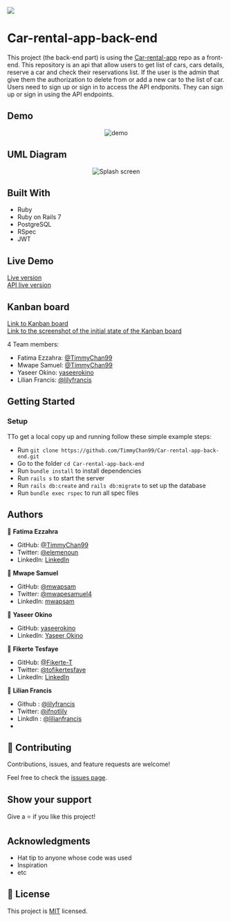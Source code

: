 ![](https://img.shields.io/badge/Microverse-blueviolet)

# Car-rental-app-back-end
  This project (the back-end part) is using the [Car-rental-app](https://github.com/Mwapsam/Car-rental-app) repo as a front-end.
  This repository is an api that allow users to get list of cars, cars details, reserve a car and check their reservations list. If the user is the admin that give them the authorization to delete from or add a new car to the list of car. 
  Users need to sign up or sign in to access the API endponits. They can sign up or sign in using the API endpoints.
  
## Demo 

<p align="center">
  <img src="https://user-images.githubusercontent.com/92228303/182453423-261e7186-f92e-4498-8999-d5b448edc44a.gif" alt="demo" />
</p>

## UML Diagram

<p align="center">
  <img src="https://user-images.githubusercontent.com/92228303/173352568-22c67faa-d475-4a90-9d28-a39926b85420.svg" alt="Splash screen" />
</p>

## Built With

- Ruby
- Ruby on Rails 7
- PostgreSQL
- RSpec
- JWT

## Live Demo

[Live version](https://car-renta.herokuapp.com/)
<br>
[API live version](https://car-rental-app-api.herokuapp.com/api/v1/cars)

## Kanban board

[Link to Kanban board](https://github.com/TimmyChan99/Car-rental-app-back-end/projects/1)
<br>
[Link to the screenshot of the initial state of the Kanban board](https://github.com/TimmyChan99/Car-rental-app-back-end/issues/12)

4 Team members:
- Fatima Ezzahra: [@TimmyChan99](https://github.com/TimmyChan99)
- Mwape Samuel: [@TimmyChan99](https://github.com/TimmyChan99)
- Yaseer Okino: [yaseerokino](https://github.com/yaseerokino)
- Lilian Francis: [@lilyfrancis](https://github.com/lilyfrancis)

## Getting Started

### **Setup**
TTo get a local copy up and running follow these simple example steps:

- Run `git clone https://github.com/TimmyChan99/Car-rental-app-back-end.git`
- Go to the folder `cd Car-rental-app-back-end`
- Run `bundle install` to install dependencies
- Run `rails s` to start the server
- Run `rails db:create` and `rails db:migrate` to set up the database
- Run `bundle exec rspec` to run  all spec files 

## Authors

👤 **Fatima Ezzahra**

- GitHub: [@TimmyChan99](https://github.com/TimmyChan99)
- Twitter: [@elemenoun](https://twitter.com/elemenoun)
- LinkedIn: [LinkedIn](https://www.linkedin.com/in/fatima-ezzahra-elemenoun-020841225/)

👤 **Mwape Samuel**

- GitHub: [@mwapsam](https://github.com/Mwapsam)
- Twitter: [@mwapesamuel4](https://twitter.com/mwapesamuel4)
- LinkedIn: [mwapsam](https://www.linkedin.com/in/mwapsam/)


👤 **Yaseer Okino**

- GitHub: [yaseerokino](https://github.com/yaseerokino)
- LinkedIn: [Yaseer Okino](https://linkedin.com/in/yaseerokino)


👤 **Fikerte Tesfaye** 

- GitHub: [@Fikerte-T](https://github.com/Fikerte-T)
- Twitter: [@tofikertesfaye](https://twitter.com/tofikertesfaye)
- LinkedIn: [LinkedIn](https://www.linkedin.com/in/fikerte-tesfaye-a68337216/)

👤 **Lilian Francis**

- Github : [@lilyfrancis](https://github.com/lilyfrancis)
- Twitter: [@ifnotlily](https://twitter.com/ifnotlily)
- LinkdIn : [@lilianfrancis](https://www.linkedin.com/in/lilianfrancis/)
- 

## 🤝 Contributing

Contributions, issues, and feature requests are welcome!

Feel free to check the [issues page](../../issues/).

## Show your support

Give a ⭐️ if you like this project!

## Acknowledgments

- Hat tip to anyone whose code was used
- Inspiration
- etc

## 📝 License

This project is [MIT](./MIT.md) licensed.
